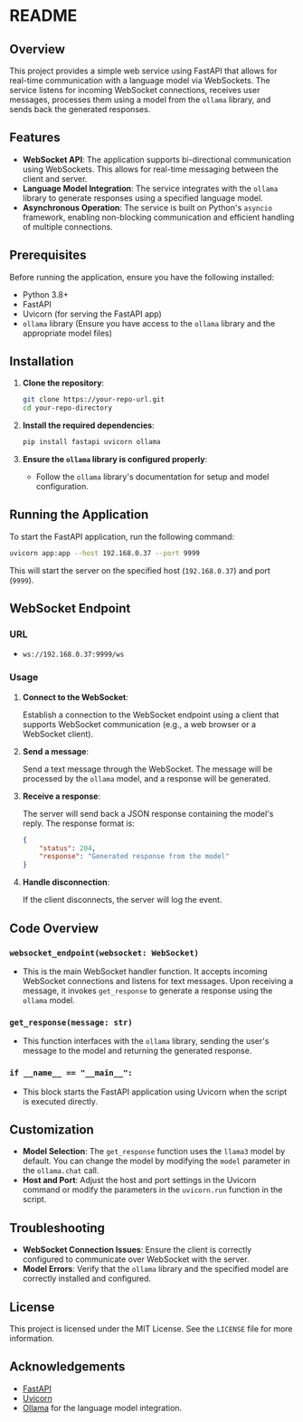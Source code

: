 # README

## Overview

This project provides a simple web service using FastAPI that allows for real-time communication with a language model via WebSockets. The service listens for incoming WebSocket connections, receives user messages, processes them using a model from the `ollama` library, and sends back the generated responses.

## Features

- **WebSocket API**: The application supports bi-directional communication using WebSockets. This allows for real-time messaging between the client and server.
- **Language Model Integration**: The service integrates with the `ollama` library to generate responses using a specified language model.
- **Asynchronous Operation**: The service is built on Python's `asyncio` framework, enabling non-blocking communication and efficient handling of multiple connections.

## Prerequisites

Before running the application, ensure you have the following installed:

- Python 3.8+
- FastAPI
- Uvicorn (for serving the FastAPI app)
- `ollama` library (Ensure you have access to the `ollama` library and the appropriate model files)

## Installation

1. **Clone the repository**:

   ```bash
   git clone https://your-repo-url.git
   cd your-repo-directory
   ```

2. **Install the required dependencies**:

   ```bash
   pip install fastapi uvicorn ollama
   ```

3. **Ensure the `ollama` library is configured properly**:
   - Follow the `ollama` library's documentation for setup and model configuration.

## Running the Application

To start the FastAPI application, run the following command:

```bash
uvicorn app:app --host 192.168.0.37 --port 9999
```

This will start the server on the specified host (`192.168.0.37`) and port (`9999`).

## WebSocket Endpoint

### URL

- `ws://192.168.0.37:9999/ws`

### Usage

1. **Connect to the WebSocket**:

   Establish a connection to the WebSocket endpoint using a client that supports WebSocket communication (e.g., a web browser or a WebSocket client).

2. **Send a message**:

   Send a text message through the WebSocket. The message will be processed by the `ollama` model, and a response will be generated.

3. **Receive a response**:

   The server will send back a JSON response containing the model's reply. The response format is:

   ```json
   {
       "status": 204,
       "response": "Generated response from the model"
   }
   ```

4. **Handle disconnection**:

   If the client disconnects, the server will log the event.

## Code Overview

### `websocket_endpoint(websocket: WebSocket)`

- This is the main WebSocket handler function. It accepts incoming WebSocket connections and listens for text messages. Upon receiving a message, it invokes `get_response` to generate a response using the `ollama` model.

### `get_response(message: str)`

- This function interfaces with the `ollama` library, sending the user's message to the model and returning the generated response.

### `if __name__ == "__main__":`

- This block starts the FastAPI application using Uvicorn when the script is executed directly.

## Customization

- **Model Selection**: The `get_response` function uses the `llama3` model by default. You can change the model by modifying the `model` parameter in the `ollama.chat` call.
- **Host and Port**: Adjust the host and port settings in the Uvicorn command or modify the parameters in the `uvicorn.run` function in the script.

## Troubleshooting

- **WebSocket Connection Issues**: Ensure the client is correctly configured to communicate over WebSocket with the server.
- **Model Errors**: Verify that the `ollama` library and the specified model are correctly installed and configured.

## License

This project is licensed under the MIT License. See the `LICENSE` file for more information.

## Acknowledgements

- [FastAPI](https://fastapi.tiangolo.com/)
- [Uvicorn](https://www.uvicorn.org/)
- [Ollama](https://ollama.com/) for the language model integration.
